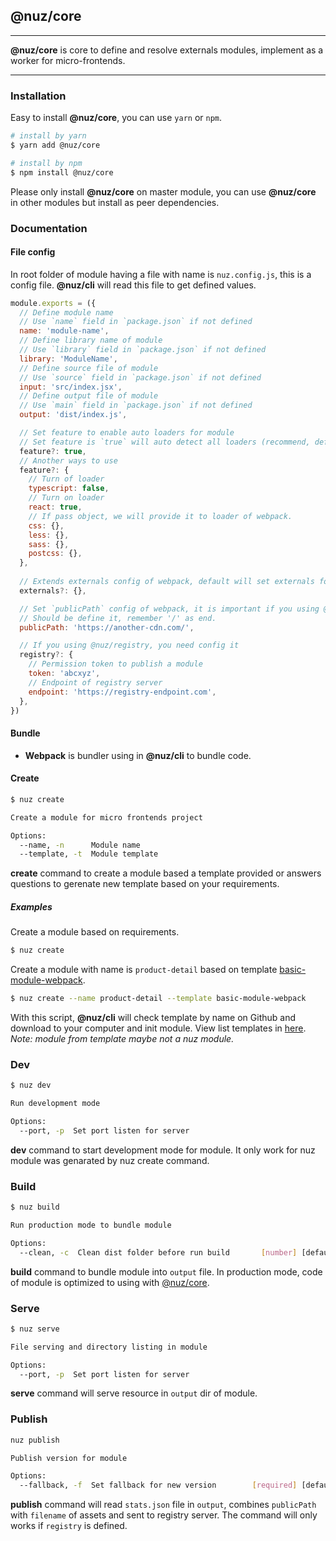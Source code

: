 ## @nuz/core
***

**@nuz/core** is core to define and resolve externals modules, implement as a worker for micro-frontends.

* ****

### Installation

Easy to install **@nuz/core**, you can use `yarn` or `npm`.

```bash
# install by yarn
$ yarn add @nuz/core

# install by npm
$ npm install @nuz/core
```

Please only install **@nuz/core** on master module, you can use **@nuz/core** in other modules but install as peer dependencies.

### Documentation

#### File config

In root folder of module having a file with name is `nuz.config.js`, this is a config file. **@nuz/cli** will read this file to get defined values.

```js
module.exports = ({
  // Define module name
  // Use `name` field in `package.json` if not defined
  name: 'module-name',
  // Define library name of module
  // Use `library` field in `package.json` if not defined
  library: 'ModuleName',
  // Define source file of module
  // Use `source` field in `package.json` if not defined
  input: 'src/index.jsx',
  // Define output file of module
  // Use `main` field in `package.json` if not defined
  output: 'dist/index.js',

  // Set feature to enable auto loaders for module
  // Set feature is `true` will auto detect all loaders (recommend, default). `false` if want to turn off all.
  feature?: true,
  // Another ways to use
  feature?: {
    // Turn of loader
    typescript: false,
    // Turn on loader
    react: true,
    // If pass object, we will provide it to loader of webpack.
    css: {},
    less: {},
    sass: {},
    postcss: {},
  },
  
  // Extends externals config of webpack, default will set externals for `react`, `react-dom` and `@nuz/core`.
  externals?: {},

  // Set `publicPath` config of webpack, it is important if you using @nuz/registry.
  // Should be define it, remember '/' as end.
  publicPath: 'https://another-cdn.com/',

  // If you using @nuz/registry, you need config it
  registry?: {
    // Permission token to publish a module
    token: 'abcxyz',
    // Endpoint of registry server
    endpoint: 'https://registry-endpoint.com',
  },
})
```

#### Bundle

* **Webpack** is bundler using in **@nuz/cli** to bundle code.

#### Create

```bash
$ nuz create

Create a module for micro frontends project

Options:
  --name, -n      Module name
  --template, -t  Module template
```

**create** command to create a module based a template provided or answers questions to gerenate new template based on your requirements.

##### Examples

Create a module based on requirements.

```bash
$ nuz create
```

Create a module with name is `product-detail` based on template [basic-module-webpack](https://github.com/lamhieu-vk/nuz/tree/master/templates/basic-module-webpack).

```bash
$ nuz create --name product-detail --template basic-module-webpack
```

With this script, **@nuz/cli** will check template by name on Github and download to your computer and init module. View list templates in [here](https://github.com/lamhieu-vk/nuz/tree/master/templates).
*Note: module from template maybe not a nuz module.*

### Dev

```bash
$ nuz dev

Run development mode

Options:
  --port, -p  Set port listen for server                                           [number]
```

**dev** command to start development mode for module. It only work for nuz module was genarated by nuz create command.

### Build

```bash
$ nuz build

Run production mode to bundle module

Options:
  --clean, -c  Clean dist folder before run build       [number] [default: true]
```

**build** command to bundle module into `output` file. In production mode, code of module is optimized to using with [@nuz/core](https://github.com/lamhieu-vk/nuz/tree/master/packages/nuz-core).

### Serve

```bash
$ nuz serve

File serving and directory listing in module

Options:
  --port, -p  Set port listen for server                                           [number]
```

**serve** command will serve resource in `output` dir of module.

### Publish

```bash
nuz publish

Publish version for module

Options:
  --fallback, -f  Set fallback for new version        [required] [default: true]
```

**publish** command will read `stats.json` file in `output`, combines `publicPath` with `filename` of assets and sent to registry server. The command will only works if `registry` is defined.
